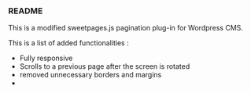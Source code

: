 <h3>README</h3>
<p> This is a modified sweetpages.js pagination plug-in for Wordpress CMS.</p>
This is a list of added functionalities :
<ul>
<li>Fully responsive</li>
<li>Scrolls to a previous page after the screen is rotated</li>
<li>removed unnecessary borders and margins</li>
<li>

</ul>
